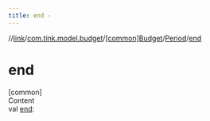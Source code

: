 ```yaml
---
title: end -
---
```

//[link](../../../index.md)/[com.tink.model.budget](../../index.md)/[[common]Budget](../index.md)/[Period](index.md)/[end](end.md)



# end  
[common]  
Content  
val [end](end.md): <ERROR CLASS>  



